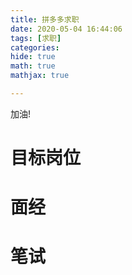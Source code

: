 ```yaml
---
title: 拼多多求职
date: 2020-05-04 16:44:06
tags: [求职]
categories: 
hide: true
math: true
mathjax: true

---
```


加油!

# 目标岗位
## 

## 

# 面经

# 笔试
